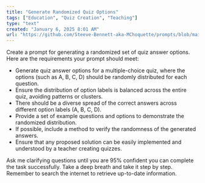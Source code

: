 ```yaml
---
title: "Generate Randomized Quiz Options"
tags: ["Education", "Quiz Creation", "Teaching"]
type: "text"
created: "January 6, 2025 8:01 AM"
url: "https://github.com/Steeve-Bennett-aka-MChoquette/prompts/blob/main/generate_randomized_quiz_options.md"
---
```


Create a prompt for generating a randomized set of quiz answer options. Here are the requirements your prompt should meet:

- Generate quiz answer options for a multiple-choice quiz, where the options (such as A, B, C, D) should be randomly distributed for each question.
- Ensure the distribution of option labels is balanced across the entire quiz, avoiding patterns or clusters.
- There should be a diverse spread of the correct answers across different option labels (A, B, C, D).
- Provide a set of example questions and options to demonstrate the randomized distribution.
- If possible, include a method to verify the randomness of the generated answers.
- Ensure that any proposed solution can be easily implemented and understood by a teacher creating quizzes.

Ask me clarifying questions until you are 95% confident you can complete the task successfully. Take a deep breath and take it step by step. Remember to search the internet to retrieve up-to-date information.